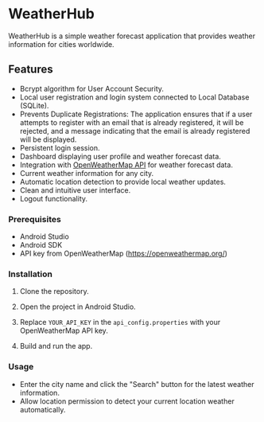 # WeatherHub

WeatherHub is a simple weather forecast application that provides weather information for cities worldwide.

## Features

- Bcrypt algorithm for User Account Security.
- Local user registration and login system connected to Local Database (SQLite).
- Prevents Duplicate Registrations: The application ensures that if a user attempts to register with an email that is already registered, it will be rejected, and a message 
  indicating that the email is already registered will be displayed.
- Persistent login session.
- Dashboard displaying user profile and weather forecast data.
- Integration with [OpenWeatherMap API](https://openweathermap.org/) for weather forecast data.
- Current weather information for any city.
- Automatic location detection to provide local weather updates.
- Clean and intuitive user interface.
- Logout functionality.

### Prerequisites

- Android Studio
- Android SDK
- API key from OpenWeatherMap (https://openweathermap.org/)

### Installation

1. Clone the repository.
   
2. Open the project in Android Studio.

4. Replace `YOUR_API_KEY` in the `api_config.properties` with your OpenWeatherMap API key.

5. Build and run the app.

### Usage

- Enter the city name and click the "Search" button for the latest weather information.
- Allow location permission to detect your current location weather automatically.

